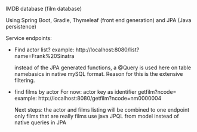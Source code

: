 IMDB database (film database)

Using Spring Boot, Gradle, Thymeleaf (front end generation) and JPA (Java persistence)


Service endpoints:

- Find actor 
  list?<actor name>
  example:
  http://localhost:8080/list?name=Frank%20Sinatra

  instead of the JPA generated functions, a @Query is used here on table namebasics 
  in native mySQL format.
  Reason for this is the extensive filtering.

- find films by actor
  For now: actor key as identifier
  getfilm?ncode=<actor key>
  example:
  http://localhost:8080/getfilm?ncode=nm0000004

  Next steps:
  the actor and films listing will be combined to one endpoint
  only films that are really films
  use java JPQL from model instead of native queries in JPA


 
  
